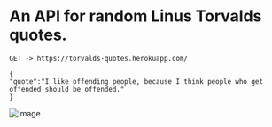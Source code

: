 # An API for random Linus Torvalds quotes.

```
GET -> https://torvalds-quotes.herokuapp.com/
```

```
{
"quote":"I like offending people, because I think people who get offended should be offended."
}

```



![image](https://user-images.githubusercontent.com/90466553/184672373-90c8af50-c410-46e7-94a7-b6e0d869aa6f.png)
